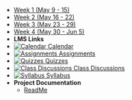 - [Week 1 (May 9 - 15)](module-1)
- [Week 2 (May 16 - 22)](module-2)
- [Week 3 (May 23 - 29)](module-3)
- [Week 4 (May 30 - Jun 5)](module-4)
- **LMS Links**
- [![Calendar](https://icongr.am/fontawesome/calendar.svg?size=16&color=808080) Calendar](https://sso.canvaslms.com/calendar)
- [![Assignments](https://icongr.am/fontawesome/pencil.svg?size=16&color=808080) Assignments](https://sso.canvaslms.com/courses/1924881/assignments )
- [![Quizzes](https://icongr.am/fontawesome/check-circle.svg?size=16&color=808080) Quizzes](https://sso.canvaslms.com/courses/1924881/quizzes)
- [![Class Discussions](https://icongr.am/fontawesome/comments-o.svg?size=16&color=808080) Class Discussions](https://sso.canvaslms.com/courses/1924881/discussion_topics)
- [![Syllabus](https://icongr.am/fontawesome/list.svg?size=16&color=808080) Syllabus](https://sso.canvaslms.com/courses/1924881/assignments/syllabus)
- **Project Documentation**
  - [ReadMe](https://github.com/hibbitts-design/docsify-open-course-starter-kit/blob/master/README.md)
